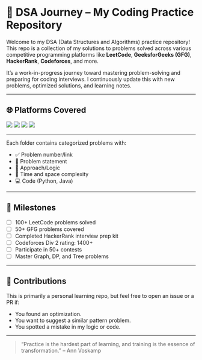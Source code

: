 # 🧠 DSA Journey – My Coding Practice Repository

Welcome to my DSA (Data Structures and Algorithms) practice repository! This repo is a collection of my solutions to problems solved across various competitive programming platforms like **LeetCode**, **GeeksforGeeks (GFG)**, **HackerRank**, **Codeforces**, and more.

It’s a work-in-progress journey toward mastering problem-solving and preparing for coding interviews. I continuously update this with new problems, optimized solutions, and learning notes.

---

## 🌐 Platforms Covered

<p float="left">
  <a href="https://leetcode.com/u/prashantg-0/"><img src="https://img.shields.io/badge/LeetCode-FFA116?style=for-the-badge&logo=leetcode&logoColor=black" /></a>
  <a href="https://www.geeksforgeeks.org/user/mailprasu0t8/"><img src="https://img.shields.io/badge/GeeksforGeeks-0F9D58?style=for-the-badge&logo=geeksforgeeks&logoColor=white" /></a>
  <a href="https://www.hackerrank.com/profile/mail_prashantg0"><img src="https://img.shields.io/badge/HackerRank-2EC866?style=for-the-badge&logo=hackerrank&logoColor=white" /></a>
  <a href="https://codeforces.com/"><img src="https://img.shields.io/badge/Codeforces-1F8ACB?style=for-the-badge" /></a>
</p>

---  

Each folder contains categorized problems with:
- ✅ Problem number/link
- 🧠 Problem statement 
- 📝 Approach/Logic 
- 🧪 Time and space complexity
- 💻 Code (Python, Java)

---  

## 🚀 Milestones

- [ ] 100+ LeetCode problems solved
- [ ] 50+ GFG problems covered
- [ ] Completed HackerRank interview prep kit
- [ ] Codeforces Div 2 rating: 1400+
- [ ] Participate in 50+ contests
- [ ] Master Graph, DP, and Tree problems

---  

## 🤝 Contributions

This is primarily a personal learning repo, but feel free to open an issue or a PR if:
- You found an optimization.
- You want to suggest a similar pattern problem.
- You spotted a mistake in my logic or code.

---  

> “Practice is the hardest part of learning, and training is the essence of transformation.” – Ann Voskamp

